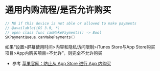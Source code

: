 
# 通用内购流程/是否允许购买

```swift
// NO if this device is not able or allowed to make payments
// @available(iOS 3.0, *)
// open class func canMakePayments() -> Bool
SKPaymentQueue.canMakePayments()
```

如果“设置>屏幕使用时间>内容和隐私访问限制>iTunes Store与App Store购买项目>App内购买项目=不允许”，则完全不允许购买

- 参考
    [苹果官网：防止从 App Store 进行 App 内购买](https://support.apple.com/zh-cn/HT204396)
